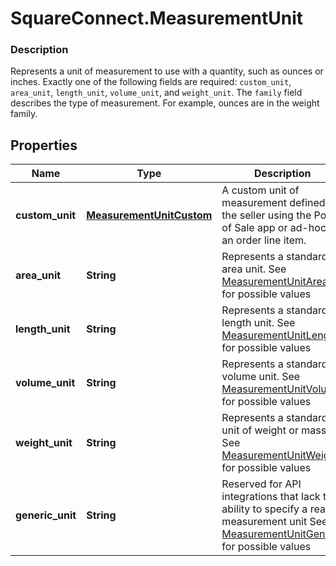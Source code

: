 # SquareConnect.MeasurementUnit

### Description

Represents a unit of measurement to use with a quantity, such as ounces or inches. Exactly one of the following fields are required: `custom_unit`, `area_unit`, `length_unit`, `volume_unit`, and `weight_unit`.  The `family` field describes the type of measurement. For example, ounces are in the weight family.

## Properties
Name | Type | Description | Notes
------------ | ------------- | ------------- | -------------
**custom_unit** | [**MeasurementUnitCustom**](MeasurementUnitCustom.md) | A custom unit of measurement defined by the seller using the Point of Sale app or ad-hoc as an order line item. | [optional] 
**area_unit** | **String** | Represents a standard area unit. See [MeasurementUnitArea](#type-measurementunitarea) for possible values | [optional] 
**length_unit** | **String** | Represents a standard length unit. See [MeasurementUnitLength](#type-measurementunitlength) for possible values | [optional] 
**volume_unit** | **String** | Represents a standard volume unit. See [MeasurementUnitVolume](#type-measurementunitvolume) for possible values | [optional] 
**weight_unit** | **String** | Represents a standard unit of weight or mass. See [MeasurementUnitWeight](#type-measurementunitweight) for possible values | [optional] 
**generic_unit** | **String** | Reserved for API integrations that lack the ability to specify a real measurement unit See [MeasurementUnitGeneric](#type-measurementunitgeneric) for possible values | [optional] 


